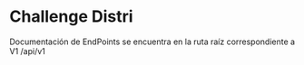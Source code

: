 # Challenge Distri
Documentación de EndPoints se encuentra en la ruta raíz correspondiente a V1 /api/v1
